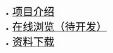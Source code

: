 -   [<span style="font-size: 2.0em; font-weight: lighter; color: black;">项目介绍</span>](README.md)
-   [<span style="font-size: 2.0em; font-weight: lighter; color: black;">在线浏览（待开发）</span>](README.md)
-   [<span style="font-size: 2.0em; font-weight: lighter; color: black;">资料下载</span>](docs/作业及实验报告/README.md)
